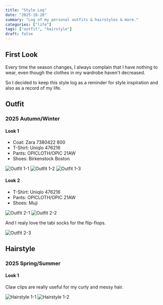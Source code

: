 ```yaml
---
title: "Style Log"
date: "2025-10-28"
summary: "Log of my personal outfits & hairstyles & more."
categories: ["life"]
tags: ["outfit", "hairstyle"]
draft: false
---
```


## First Look

Every time the season changes, I always complain that I have nothing to wear, even though the clothes in my wardrobe haven't decreased. 

So I decided to keep this style log as a reminder for style inspiration and also as a record of my life.

## Outfit

### 2025 Autumn/Winter

#### Look 1

- Coat: Zara 7380422 800
- T-Shirt: Uniqlo 476216
- Pants: OPICLOTH/OPIC 21AW
- Shoes: Birkenstock Boston

![Outfit 1-1](assets/outfit/1-1.jpg#p80 "Outfit 1-1")
![Outfit 1-2](assets/outfit/1-2.jpg#p80 "Outfit 1-2")
![Outfit 1-3](assets/outfit/1-3.jpg#p80 "Outfit 1-3")

#### Look 2

- T-Shirt: Uniqlo 476216
- Pants: OPICLOTH/OPIC 21AW
- Shoes: Muji

![Outfit 2-1](assets/outfit/2-1.jpg#p80 "Outfit 2-1")
![Outfit 2-2](assets/outfit/2-2.jpg#p80 "Outfit 2-2")

And I realy love the tabi socks for the flip-flops.

![Outfit 2-3](assets/outfit/2-3.jpg#p80 "Outfit 2-3")

## Hairstyle

### 2025 Spring/Summer

#### Look 1

Claw clips are really useful for my curly and messy hair.

![Hairstyle 1-1](assets/hairstyle/1-1.jpg#p80 "Hairstyle 1-1")
![Hairstyle 1-2](assets/hairstyle/1-2.jpg#p80 "Hairstyle 1-2")
